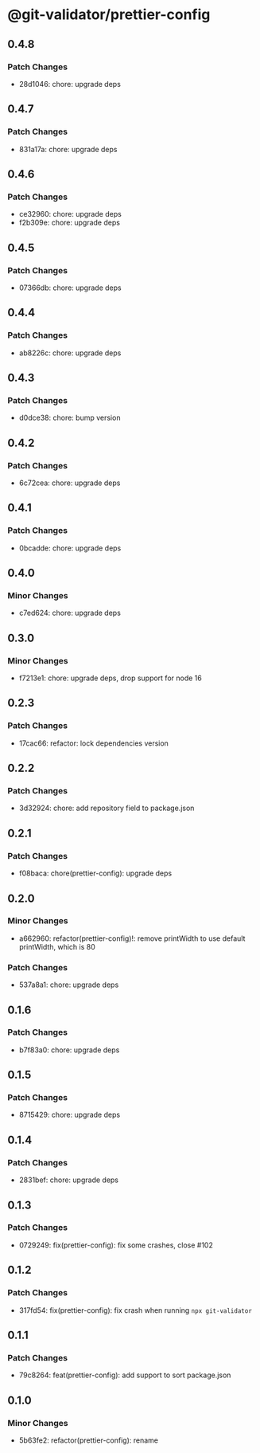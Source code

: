 # @git-validator/prettier-config

## 0.4.8

### Patch Changes

- 28d1046: chore: upgrade deps

## 0.4.7

### Patch Changes

- 831a17a: chore: upgrade deps

## 0.4.6

### Patch Changes

- ce32960: chore: upgrade deps
- f2b309e: chore: upgrade deps

## 0.4.5

### Patch Changes

- 07366db: chore: upgrade deps

## 0.4.4

### Patch Changes

- ab8226c: chore: upgrade deps

## 0.4.3

### Patch Changes

- d0dce38: chore: bump version

## 0.4.2

### Patch Changes

- 6c72cea: chore: upgrade deps

## 0.4.1

### Patch Changes

- 0bcadde: chore: upgrade deps

## 0.4.0

### Minor Changes

- c7ed624: chore: upgrade deps

## 0.3.0

### Minor Changes

- f7213e1: chore: upgrade deps, drop support for node 16

## 0.2.3

### Patch Changes

- 17cac66: refactor: lock dependencies version

## 0.2.2

### Patch Changes

- 3d32924: chore: add repository field to package.json

## 0.2.1

### Patch Changes

- f08baca: chore(prettier-config): upgrade deps

## 0.2.0

### Minor Changes

- a662960: refactor(prettier-config)!: remove printWidth to use default printWidth, which is 80

### Patch Changes

- 537a8a1: chore: upgrade deps

## 0.1.6

### Patch Changes

- b7f83a0: chore: upgrade deps

## 0.1.5

### Patch Changes

- 8715429: chore: upgrade deps

## 0.1.4

### Patch Changes

- 2831bef: chore: upgrade deps

## 0.1.3

### Patch Changes

- 0729249: fix(prettier-config): fix some crashes, close #102

## 0.1.2

### Patch Changes

- 317fd54: fix(prettier-config): fix crash when running `npx git-validator`

## 0.1.1

### Patch Changes

- 79c8264: feat(prettier-config): add support to sort package.json

## 0.1.0

### Minor Changes

- 5b63fe2: refactor(prettier-config): rename
